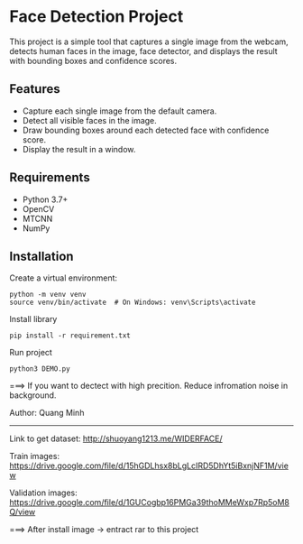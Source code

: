 # Face Detection Project

This project is a simple tool that captures a single image from the webcam, detects human faces in the image, face detector, and displays the result with bounding boxes and confidence scores.

## Features

- Capture each single image from the default camera.
- Detect all visible faces in the image.
- Draw bounding boxes around each detected face with confidence score.
- Display the result in a window.

## Requirements

- Python 3.7+
- OpenCV
- MTCNN
- NumPy

## Installation

Create a virtual environment:

```
python -m venv venv
source venv/bin/activate  # On Windows: venv\Scripts\activate
```

Install library
```
pip install -r requirement.txt
```

Run project
```
python3 DEMO.py
```

===> If you want to dectect with high precition. Reduce infromation noise in background.

Author: Quang Minh


--------


Link to get dataset: http://shuoyang1213.me/WIDERFACE/

Train images: https://drive.google.com/file/d/15hGDLhsx8bLgLcIRD5DhYt5iBxnjNF1M/view

Validation images: https://drive.google.com/file/d/1GUCogbp16PMGa39thoMMeWxp7Rp5oM8Q/view

===> After install image -> entract rar to this project